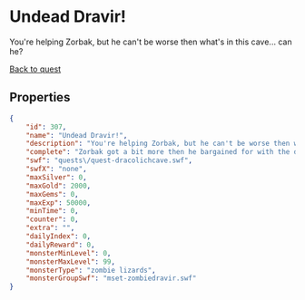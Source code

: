 # Undead Dravir!

You're helping Zorbak, but he can't be worse then what's in this cave... can he?

[Back to quest](../quests.md)

## Properties

```json
{
    "id": 307,
    "name": "Undead Dravir!",
    "description": "You're helping Zorbak, but he can't be worse then what's in this cave... can he?",
    "complete": "Zorbak got a bit more then he bargained for with the dracolich eggs. Lady Celestia will see to these hatchlings.",
    "swf": "quests\/quest-dracolichcave.swf",
    "swfX": "none",
    "maxSilver": 0,
    "maxGold": 2000,
    "maxGems": 0,
    "maxExp": 50000,
    "minTime": 0,
    "counter": 0,
    "extra": "",
    "dailyIndex": 0,
    "dailyReward": 0,
    "monsterMinLevel": 0,
    "monsterMaxLevel": 99,
    "monsterType": "zombie lizards",
    "monsterGroupSwf": "mset-zombiedravir.swf"
}
```


